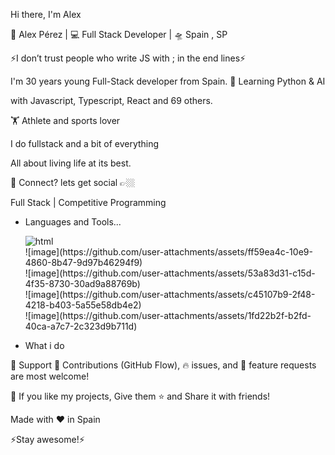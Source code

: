 Hi there, I'm Alex 

              

 🙎 Alex Pérez | 💻 Full Stack Developer | 🛸 Spain , SP 

⚡️I don’t trust people who write JS with ;  in the end lines⚡️


I'm 30 years young Full-Stack developer from Spain.
🥀 Learning Python & AI

with Javascript, Typescript, React and 69 others.

🏋️ Athlete and sports lover

I do fullstack and a bit of everything

All about living life at its best.

💬 Connect? lets get social 👉🏼

Full Stack | Competitive Programming



- Languages and Tools...
  <ul style="list-style-type:none; margin:0; padding:0;">
    <li>
      <img src="https://github.com/user-attachments/assets/095608f7-bdda-427a-8d99-04e8620e7fe0" alt="html"/>
    </li>
    <li>
      ![image](https://github.com/user-attachments/assets/ff59ea4c-10e9-4860-8b47-9d97b46294f9)
    </li>
    <li>
      ![image](https://github.com/user-attachments/assets/53a83d31-c15d-4f35-8730-30ad9a88769b)
    </li>
    <li>
      ![image](https://github.com/user-attachments/assets/c45107b9-2f48-4218-b403-5a55e58db4e2)
    </li>
    <li>
  ![image](https://github.com/user-attachments/assets/1fd22b2f-b2fd-40ca-a7c7-2c323d9b711d)
    </li>
  </ul>


- What i do




🤝 Support
🎀 Contributions (GitHub Flow), 🔥 issues, and 🥮 feature requests are most welcome!

💙 If you like my projects, Give them ⭐ and Share it with friends!

Made with ❤️ in Spain

⚡️Stay awesome!⚡️
